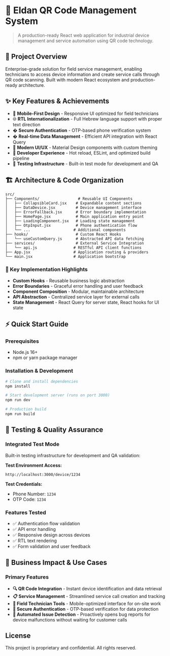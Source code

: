 # 🔧 Eldan QR Code Management System

> A production-ready React web application for industrial device management and service automation using QR code technology.

## 🚀 Project Overview

Enterprise-grade solution for field service management, enabling technicians to access device information and create service calls through QR code scanning. Built with modern React ecosystem and production-ready architecture.

## ✨ Key Features & Achievements

- 📱 **Mobile-First Design** - Responsive UI optimized for field technicians
- 🌐 **RTL Internationalization** - Full Hebrew language support with proper text direction
- � **Secure Authentication** - OTP-based phone verification system
- � **Real-time Data Management** - Efficient API integration with React Query
- 🎨 **Modern UI/UX** - Material Design components with custom theming
- 🔧 **Developer Experience** - Hot reload, ESLint, and optimized build pipeline
- 🧪 **Testing Infrastructure** - Built-in test mode for development and QA

## 🏗️ Architecture & Code Organization

```
src/
├── Components/                 # Reusable UI Components
│   ├── CollapsibleCard.jsx    # Expandable content sections
│   ├── DataDevice.jsx         # Device management interface
│   ├── ErrorFallback.jsx      # Error boundary implementation
│   ├── HomePage.jsx           # Main application entry point
│   ├── LoadingComponent.jsx   # Loading state management
│   ├── OtpInput.jsx           # Phone authentication flow
│   └── ...                   # Additional components
├── hooks/                     # Custom React Hooks
│   └── useCustomQuery.js      # Abstracted API data fetching
├── services/                  # External Service Integration
│   └── api.js                # RESTful API client functions
├── App.jsx                   # Application routing & providers
└── main.jsx                  # Application bootstrap
```

### 🔧 Key Implementation Highlights

- **Custom Hooks** - Reusable business logic abstraction
- **Error Boundaries** - Graceful error handling and user feedback
- **Component Composition** - Modular, maintainable architecture
- **API Abstraction** - Centralized service layer for external calls
- **State Management** - React Query for server state, React hooks for UI state

## ⚡ Quick Start Guide

### Prerequisites
- Node.js 16+ 
- npm or yarn package manager

### Installation & Development

```bash
# Clone and install dependencies
npm install

# Start development server (runs on port 3000)
npm run dev

# Production build
npm run build
```

## 🧪 Testing & Quality Assurance

### Integrated Test Mode
Built-in testing infrastructure for development and QA validation:

**Test Environment Access:**
```
http://localhost:3000/device/1234
```

**Test Credentials:**
- Phone Number: `1234`
- OTP Code: `1234`

### Features Tested
- ✅ Authentication flow validation
- ✅ API error handling
- ✅ Responsive design across devices
- ✅ RTL text rendering
- ✅ Form validation and user feedback

## 🎯 Business Impact & Use Cases

### Primary Features
- **🔍 QR Code Integration** - Instant device identification and data retrieval
- **📋 Service Management** - Streamlined service call creation and tracking
- **📱 Field Technician Tools** - Mobile-optimized interface for on-site work
- **🔐 Secure Authentication** - OTP-based verification for data protection
- **🚨 Automated Issue Detection** - Proactively opens bug reports for device malfunctions without waiting for customer calls


## License

This project is proprietary and confidential. All rights reserved.